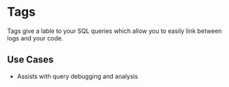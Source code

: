 # Tags

Tags give a lable to your SQL queries which allow you to easily link between logs and your code.

## Use Cases

- Assists with query debugging and analysis